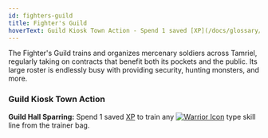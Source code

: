 ```yaml
---
id: fighters-guild
title: Fighter's Guild
hoverText: Guild Kiosk Town Action - Spend 1 saved [XP](/docs/glossary/xp) to train any [Warrior](/docs/adventurer/skill-lines/warrior) type skill line from the trainer bag.
---
```


The Fighter's Guild trains and organizes mercenary soldiers across Tamriel, regularly taking on contracts that benefit both its pockets and the public. Its large roster is endlessly busy with providing security, hunting monsters, and more.

### Guild Kiosk Town Action

**Guild Hall Sparring:** Spend 1 saved [XP](/docs/glossary/xp) to train any [<img src="/icons/warrior.svg" alt="Warrior Icon" className="icon-svg" />](/docs/adventurer/skill-lines/warrior) type skill line from the trainer bag.
